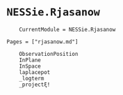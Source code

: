 # `NESSie.Rjasanow`
```@meta
    CurrentModule = NESSie.Rjasanow
```

```@index
Pages = ["rjasanow.md"]
```

```@docs
    ObservationPosition
    InPlane
    InSpace
    laplacepot
    _logterm
    _projectξ!
```
